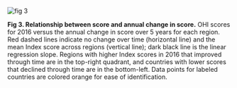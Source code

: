 ![fig 3](../figs/fig3.tiff)

**Fig 3. Relationship between score and annual change in score.**
OHI scores for 2016 versus the annual change in score over 5 years for each region. Red dashed lines indicate no change over time (horizontal line) and the mean Index score across regions (vertical line); dark black line is the linear regression slope. Regions with higher Index scores in 2016 that improved through time are in the top-right quadrant, and countries with lower scores that declined through time are in the bottom-left. Data points for labeled countries are colored orange for ease of identification.
